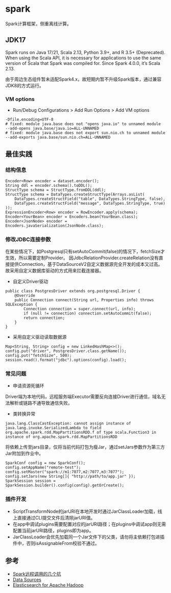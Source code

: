 # spark

Spark计算框架，侧重离线计算。

## JDK17

Spark runs on Java 17/21, Scala 2.13, Python 3.9+, and R 3.5+ (Deprecated).
When using the Scala API, it is necessary for applications to use the same version of Scala that Spark was compiled for.
Since Spark 4.0.0, it’s Scala 2.13.

由于周边生态组件暂未适配Spark4.x，故短期内暂不升级Spark版本，通过兼容JDK8的方式运行。

### VM options

- Run/Debug Configurations > Add Run Options > Add VM options
```
-Dfile.encoding=UTF-8
# fixed: module java.base does not "opens java.io" to unnamed module
--add-opens java.base/java.io=ALL-UNNAMED
# fixed: module java.base does not export sun.nio.ch to unnamed module
--add-exports java.base/sun.nio.ch=ALL-UNNAMED
```

## 最佳实践

### 结构信息

```
Encoder<Row> encoder = dataset.encoder();
String ddl = encoder.schema().toDDL();
StructType schema = StructType.fromDDL(ddl);
StructType schema = DataTypes.createStructType(Arrays.asList(
    DataTypes.createStructField("table", DataTypes.StringType, false),
    DataTypes.createStructField("message", DataTypes.StringType, true)
));
ExpressionEncoder<Row> encoder = RowEncoder.apply(schema);
Encoder<YourBean> encoder = Encoders.bean(YourBean.class);
Encoder<JsonNode> encoder = Encoders.javaSerialization(JsonNode.class);
```

### 修改JDBC连接参数

在某些情况下，如Postgresql只有setAutoCommit(false)的情况下，fetchSize才生效，所以需要定制Provider。
因JdbcRelationProvider.createRelation没有直接提供Connection，基于DataSourceV2自定义数据源完全开发的成本又过高。
故采用自定义数据库驱动的方式用来拦截连接器。

- 自定义Driver驱动
```
public class PostgresDriver extends org.postgresql.Driver {
    @Override
    public Connection connect(String url, Properties info) throws SQLException {
        Connection connection = super.connect(url, info);
        if (null != connection) connection.setAutoCommit(false);
        return connection;
    }
}
```
- 采用自定义驱动读取数据源
```
Map<String, String> config = new LinkedHashMap<>();
config.put("driver", PostgresDriver.class.getName());
config.put("fetchSize", 500);
session.read().format("jdbc").options(config).load();
```

### 常见问题

- 申请资源死循环

Driver端为本地代码，远程服务端Executor需要反向连接Driver进行通信，域名无法解析或链路不通导致通信失败。

- 类转换异常
```
java.lang.ClassCastException: cannot assign instance of java.lang.invoke.SerializedLambda to field org.apache.spark.rdd.MapPartitionsRDD.f of type scala.Function3 in instance of org.apache.spark.rdd.MapPartitionsRDD
```
将依赖上传至jars目录，仅将当前代码打包为瘦Jar，通过setJars参数作为第三方Jar附加到作业中。
```
SparkConf config = new SparkConf();
config.setAppName("remote-test");
config.setMaster("spark://m1:7077,m2:7077,m3:7077");
config.setJars(new String[]{ "http://path/to/app.jar" });
SparkSession session = SparkSession.builder().config(config).getOrCreate();
```

### 插件开发

- ScriptTransformNode的jarURI在本地开发时通过JarClassLoader加载，线上直接通过CLI提交文件后清除jarURI值。
- 在app中调试plugins需要配置对应的jarURI路径；在plugins中调试app则无需配置当前jarURI路径，plugins即为app。
- JarClassLoader会优先加载同一个Jar文件下的父类，请勿将主依赖打包进插件中，否则isAssignableFrom校验不通过。

## 参考
- [Spark远程调用的几个坑](https://www.cnblogs.com/hanko/p/14086667.html)
- [Data Sources](https://spark.apache.org/docs/latest/sql-data-sources.html)
- [Elasticsearch for Apache Hadoop](https://www.elastic.co/guide/en/elasticsearch/hadoop/current/configuration.html)
